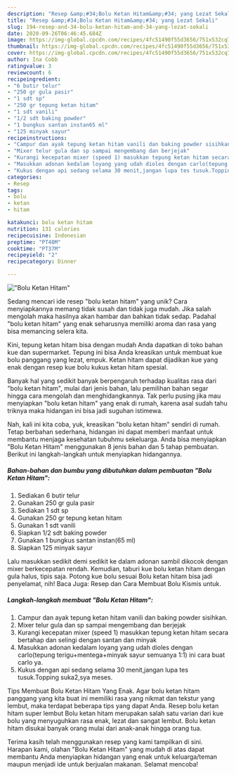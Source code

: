 ```yaml
---
description: "Resep &amp;#34;Bolu Ketan Hitam&amp;#34; yang Lezat Sekali"
title: "Resep &amp;#34;Bolu Ketan Hitam&amp;#34; yang Lezat Sekali"
slug: 194-resep-and-34-bolu-ketan-hitam-and-34-yang-lezat-sekali
date: 2020-09-26T06:46:45.684Z
image: https://img-global.cpcdn.com/recipes/4fc51490f55d3656/751x532cq70/bolu-ketan-hitam-foto-resep-utama.jpg
thumbnail: https://img-global.cpcdn.com/recipes/4fc51490f55d3656/751x532cq70/bolu-ketan-hitam-foto-resep-utama.jpg
cover: https://img-global.cpcdn.com/recipes/4fc51490f55d3656/751x532cq70/bolu-ketan-hitam-foto-resep-utama.jpg
author: Ina Cobb
ratingvalue: 3
reviewcount: 6
recipeingredient:
- "6 butir telur"
- "250 gr gula pasir"
- "1 sdt sp"
- "250 gr tepung ketan hitam"
- "1 sdt vanili"
- "1/2 sdt baking powder"
- "1 bungkus santan instan65 ml"
- "125 minyak sayur"
recipeinstructions:
- "Campur dan ayak tepung ketan hitam vanili dan baking powder sisihkan."
- "Mixer telur gula dan sp sampai mengembang dan berjejak"
- "Kurangi kecepatan mixer (speed 1) masukkan tepung ketan hitam secara bertahap dan selingi dengan santan dan minyak"
- "Masukkan adonan kedalam loyang yang udah dioles dengan carlo(tepung terigu+mentega+minyak sayur semuanya 1:1) ini cara buat carlo ya."
- "Kukus dengan api sedang selama 30 menit,jangan lupa tes tusuk.Topping suka2,sya meses."
categories:
- Resep
tags:
- bolu
- ketan
- hitam

katakunci: bolu ketan hitam 
nutrition: 131 calories
recipecuisine: Indonesian
preptime: "PT40M"
cooktime: "PT37M"
recipeyield: "2"
recipecategory: Dinner

---
```



![&#34;Bolu Ketan Hitam&#34;](https://img-global.cpcdn.com/recipes/4fc51490f55d3656/751x532cq70/bolu-ketan-hitam-foto-resep-utama.jpg)

Sedang mencari ide resep &#34;bolu ketan hitam&#34; yang unik? Cara menyiapkannya memang tidak susah dan tidak juga mudah. Jika salah mengolah maka hasilnya akan hambar dan bahkan tidak sedap. Padahal &#34;bolu ketan hitam&#34; yang enak seharusnya memiliki aroma dan rasa yang bisa memancing selera kita.

Kini, tepung ketan hitam bisa dengan mudah Anda dapatkan di toko bahan kue dan supermarket. Tepung ini bisa Anda kreasikan untuk membuat kue bolu panggang yang lezat, empuk. Ketan hitam dapat dijadikan kue yang enak dengan resep kue bolu kukus ketan hitam spesial.

Banyak hal yang sedikit banyak berpengaruh terhadap kualitas rasa dari &#34;bolu ketan hitam&#34;, mulai dari jenis bahan, lalu pemilihan bahan segar hingga cara mengolah dan menghidangkannya. Tak perlu pusing jika mau menyiapkan &#34;bolu ketan hitam&#34; yang enak di rumah, karena asal sudah tahu triknya maka hidangan ini bisa jadi suguhan istimewa.


Nah, kali ini kita coba, yuk, kreasikan &#34;bolu ketan hitam&#34; sendiri di rumah. Tetap berbahan sederhana, hidangan ini dapat memberi manfaat untuk membantu menjaga kesehatan tubuhmu sekeluarga. Anda bisa menyiapkan &#34;Bolu Ketan Hitam&#34; menggunakan 8 jenis bahan dan 5 tahap pembuatan. Berikut ini langkah-langkah untuk menyiapkan hidangannya.

<!--inarticleads1-->

##### Bahan-bahan dan bumbu yang dibutuhkan dalam pembuatan &#34;Bolu Ketan Hitam&#34;:

1. Sediakan 6 butir telur
1. Gunakan 250 gr gula pasir
1. Sediakan 1 sdt sp
1. Gunakan 250 gr tepung ketan hitam
1. Gunakan 1 sdt vanili
1. Siapkan 1/2 sdt baking powder
1. Gunakan 1 bungkus santan instan(65 ml)
1. Siapkan 125 minyak sayur


Lalu masukkan sedikit demi sedikit ke dalam adonan sambil dikocok dengan mixer berkecepatan rendah. Kemudian, taburi kue bolu ketan hitam dengan gula halus, tipis saja. Potong kue bolu sesuai Bolu ketan hitam bisa jadi penyelamat, nih! Baca Juga: Resep dan Cara Membuat Bolu Kismis untuk. 

<!--inarticleads2-->

##### Langkah-langkah membuat &#34;Bolu Ketan Hitam&#34;:

1. Campur dan ayak tepung ketan hitam vanili dan baking powder sisihkan.
1. Mixer telur gula dan sp sampai mengembang dan berjejak
1. Kurangi kecepatan mixer (speed 1) masukkan tepung ketan hitam secara bertahap dan selingi dengan santan dan minyak
1. Masukkan adonan kedalam loyang yang udah dioles dengan carlo(tepung terigu+mentega+minyak sayur semuanya 1:1) ini cara buat carlo ya.
1. Kukus dengan api sedang selama 30 menit,jangan lupa tes tusuk.Topping suka2,sya meses.


Tips Membuat Bolu Ketan Hitam Yang Enak. Agar bolu ketan hitam panggang yang kita buat ini memiliki rasa yang nikmat dan tekstur yang lembut, maka terdapat beberapa tips yang dapat Anda. Resep bolu ketan hitam super lembut Bolu ketan hitam merupakan salah satu varian dari kue bolu yang menyuguhkan rasa enak, lezat dan sangat lembut. Bolu ketan hitam disukai banyak orang mulai dari anak-anak hingga orang tua. 

Terima kasih telah menggunakan resep yang kami tampilkan di sini. Harapan kami, olahan &#34;Bolu Ketan Hitam&#34; yang mudah di atas dapat membantu Anda menyiapkan hidangan yang enak untuk keluarga/teman maupun menjadi ide untuk berjualan makanan. Selamat mencoba!
